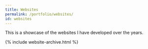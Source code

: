 ```yaml
---
title: Websites
permalink: /portfolio/websites/
id: websites
---
```


This is a showcase of the websites I have developed over the years.

{% include website-archive.html %}
